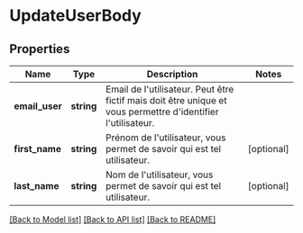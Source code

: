 # UpdateUserBody

## Properties
Name | Type | Description | Notes
------------ | ------------- | ------------- | -------------
**email_user** | **string** | Email de l&#x27;utilisateur. Peut être fictif mais doit être unique et vous permettre d&#x27;identifier l&#x27;utilisateur. | 
**first_name** | **string** | Prénom de l&#x27;utilisateur, vous permet de savoir qui est tel utilisateur. | [optional] 
**last_name** | **string** | Nom de l&#x27;utilisateur, vous permet de savoir qui est tel utilisateur. | [optional] 

[[Back to Model list]](../../README.md#documentation-for-models) [[Back to API list]](../../README.md#documentation-for-api-endpoints) [[Back to README]](../../README.md)

